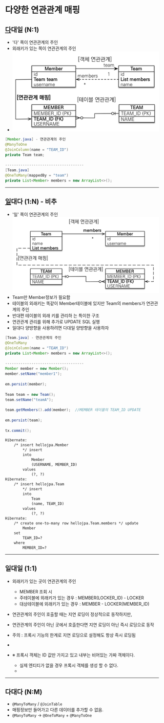 # 다양한 연관관계 매핑
## <u>다</u>대일 (N:1)
- '다' 쪽이 연관관계의 주인
- 외래키가 있는 쪽이 연관관계의 주인
- ![다대일 양방향](../images/image_20230924203012.png)
```java
[Member.java] - 연관관계의 주인
@ManyToOne  
@JoinColumn(name = "TEAM_ID")  
private Team team;

------------------------------------
[Team.java]
@OneToMany(mappedBy = "team")  
private List<Member> members = new ArrayList<>();

```


---
## <u>일</u>대다 (1:N) - 비추
- '일' 쪽이 연관관계의 주인
![일대다 연관관계](../images/image_20230924204315.png)
- Team만 Member정보가 필요함
- 테이블의 외래키는 똑같이 Member테이블에 있지만 Team의 members가 연관관계의 주인
- 반대편 테이블의 외래 키를 관리하 는 특이한 구조
- 연관관계 관리를 위해 추가로 UPDATE SQL 실행
- 일대다 양방향을 사용하려면 다대일 양방향을 사용하자
```java
[Team.java] - 연관관계의 주인
@OneToMany  
@JoinColumn(name = "TEAM_ID")  
private List<Member> members = new ArrayList<>();

------------------------------------
Member member = new Member();  
member.setName("member1");  
  
em.persist(member);  
  
Team team = new Team();  
team.setName("teamA");  

team.getMembers().add(member);  //MEMBER 테이블의 TEAM_ID UPDATE
  
em.persist(team);  
  
tx.commit();

```

``` text
Hibernate: 
    /* insert hellojpa.Member
        */ insert 
        into
            Member
            (USERNAME, MEMBER_ID) 
        values
            (?, ?)
Hibernate: 
    /* insert hellojpa.Team
        */ insert 
        into
            Team
            (name, TEAM_ID) 
        values
            (?, ?)
Hibernate: 
    /* create one-to-many row hellojpa.Team.members */ update
        Member 
    set
        TEAM_ID=? 
    where
        MEMBER_ID=?

```
---
## 일대일 (1:1) 
- 외래키가 있는 곳이 연관관계의 주인
	- MEMBER 조회 시
	- 주테이블에 외래키가 있는 경우 : MEMBER(LOCKER_ID) - LOCKER
	- 대상테이블에 외래키가 있는 경우 : MEMBER - LOCKER(MEMBER_ID)

- 연관관계의 주인이 호출할 때는 지연 로딩이 정상적으로 동작하지만, 
- 연관관계의 주인이 아닌 곳에서 호출한다면 지연 로딩이 아닌 즉시 로딩으로 동작
- 주의 : 프록시 기능의 한계로 지연 로딩으로 설정해도 항상 즉시 로딩됨
- 

- ※ 프록시 객체는 ID 값만 가지고 있고 내부는 비어있는 가짜 객체이다.
	- 실제 엔티티가 없을 경우 프록시 객체를 생성 할 수 없다.
	- 



---
## 다대다 (N:M)
- `@ManyToMany` / `@JoinTable`
- 매핑정보만 들어가고 다른 데이터를 추가할 수 없음.
- `@ManyToMany` -> `@OneToMany` + `@ManyToOne`

